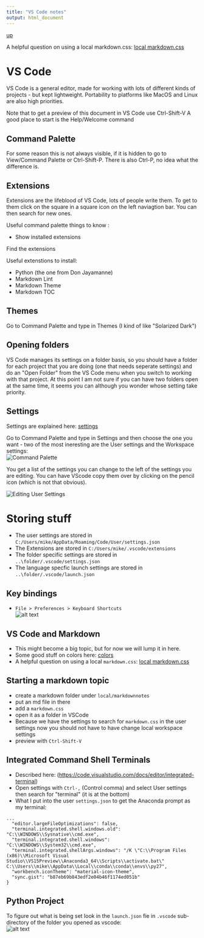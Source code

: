 ```yaml
---
title: "VS Code notes"
output: html_document
---
```

[up](https://mikewise2718.github.io/markdowndocs/)

A helpful question on using a local markdown.css: [local markdown.css](http://stackoverflow.com/questions/32410064/how-can-i-use-an-online-style-css-on-the-visual-studio-code-markdown-preview)



# VS Code
VS Code is a general editor, made for working with lots of different kinds of projects - but kept lightweight. Portability to platforms like MacOS and Linux are also high priorities. 

Note that to get a preview of this document in VS Code use Ctrl-Shift-V
A good place to start is the Help/Welcome command


## Command Palette
For some reason this is not always visible, if it is hidden to go to View/Command Palette or Ctrl-Shift-P.
There is also Ctrl-P, no idea what the difference is.

## Extensions
Extensions are the lifeblood of VS Code, lots of people write them. To get to them click on the square in a square icon on the left naviagtion bar. You can then search for new ones.

Useful command palette things to know :
 - Show installed extensions

Find the extensions

Useful extenstions to install:
  - Python (the one from Don Jayamanne)
  - Markdown Lint
  - Markdown Theme
  - Markdown TOC

## Themes
Go to Command Palette and type in Themes (I kind of like "Solarized Dark")

## Opening folders
VS Code manages its settings on a folder basis, so you should have a folder for each project that you are doing (one that needs seperate settings) and do an "Open Folder" from the VS Code menu when you switch to working with that project. At this point I am not sure if you can have two folders open at the same time, it seems you can although you wonder whose setting take priority.

## Settings
Settings are explained here: [settings](https://code.visualstudio.com/docs/getstarted/settings)

Go to Command Palette and type in Settings and then choose the one you want - two of the most ineresting are the User settings and the Workspace settings:<br>
 ![Command Palette](CommandPaletteSettings.png "Command Palette")   

 You get a list of the settings you can change to the left of the settings you are editing. You can have VScode copy them over by clicking on the pencil icon (which is not that obvious).<br>

![Editing User Settings](EditingUserSettings.png "Editing User Settings")

# Storing stuff 
 - The user settings are stored in `C:/Users/mike/AppData/Roaming/Code/User/settings.json`
 - The Extensions are stored in `C:/Users/mike/.vscode/extensions`
 - The folder specific settings are stored in `..\folder/.vscode/settings.json`
 - The language specfic launch settings are stored in `..\folder/.vscode/launch.json`

## Key bindings
- `File > Preferences > Keyboard Shortcuts`<br>
![alt text](KeyboardShortcutSearch.png "Keyboard Shortcut Search")  

## VS Code and Markdown
 - This might become a big topic, but for now we will lump it in here.
 - Some good stuff on colors here: [colors](http://clrs.cc/)
 - A helpful question on using a local `markdown.css`: [local markdown.css](http://stackoverflow.com/questions/32410064/how-can-i-use-an-online-style-css-on-the-visual-studio-code-markdown-preview)

## Starting a markdown topic
 - create a markdown folder under `local/markdownnotes`
 - put an md file in there
 - add a `markdown.css`
 - open it as a folder in VSCode
 - Because we have the settings to search for `markdown.css` in the user settings now you should not have to have change local workspace settings
 - preview with `Ctrl-Shift-V`

## Integrated Command Shell Terminals
- Described here: (https://code.visualstudio.com/docs/editor/integrated-terminal)
- Open settings with `Ctrl-,` (Control comma) and select User settings then search for "terminal" (it is at the bottom)
- What I put into the user `settings.json` to get the Anaconda prompt as my terminal:
```
...
  "editor.largeFileOptimizations": false,
  "terminal.integrated.shell.windows.old": "C:\\WINDOWS\\Sysnative\\cmd.exe",
  "terminal.integrated.shell.windows": "C:\\WINDOWS\\System32\\cmd.exe",
  "terminal.integrated.shellArgs.windows": "/K \"C:\\Program Files (x86)\\Microsoft Visual Studio\\VS15Preview\\Anaconda3_64\\Scripts\\activate.bat\"  C:\\Users\\mike\\AppData\\Local\\conda\\conda\\envs\\py27",
  "workbench.iconTheme": "material-icon-theme",
  "sync.gist": "b87eb69b843edf2e04b46f1174ed051b"
}
```


 ## Python Project 
 To figure out what is being set look in the `launch.json` fie in `.vscode` sub-directory of the folder you opened as vscode:<br>
   ![alt text](PythonProject.png "Python Project")